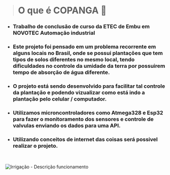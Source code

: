 > # O que é COPANGA 🤔
- ### Trabalho de conclusão de curso da ETEC de Embu em NOVOTEC Automação industrial

- ### Este projeto foi pensado em um problema recorrente em alguns locais no Brasil, onde se possui plantações que tem tipos de solos diferentes no mesmo local, tendo dificuldades no controle da umidade da terra por possuirem tempo de absorção de água diferente.

- ### O projeto está sendo desenvolvido para facilitar tal controle da plantação e podendo vizualizar como está indo a plantação pelo celular / computador.

- ### Utilizamos microncontroladores como Atmega328 e Esp32 para fazer o monitoramento dos sensores e controle de valvulas enviando os dados para uma API.

- ### Utilizando conceitos de internet das coisas será possivel realizar o projeto.

<br>

![Irrigação - Descrição funcionamento](https://user-images.githubusercontent.com/97262778/179118347-32bf8100-f78c-4b4c-b88a-b29335d0fcce.png)
